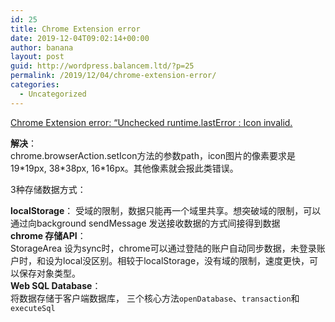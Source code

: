 ```yaml
---
id: 25
title: Chrome Extension error
date: 2019-12-04T09:02:14+00:00
author: banana
layout: post
guid: http://wordpress.balancem.ltd/?p=25
permalink: /2019/12/04/chrome-extension-error/
categories:
  - Uncategorized
---
```

<p class="has-small-font-size">
  <a href="https://stackoverflow.com/questions/38457208/chrome-extension-error-unchecked-runtime-lasterror-while-running-browseraction">Chrome Extension error: “Unchecked runtime.lastError : Icon invalid.</a>
</p>

<p class="has-small-font-size">
  <strong>解决</strong>：<br />chrome.browserAction.setIcon方法的参数path，icon图片的像素要求是 19*19px, 38*38px, 16*16px。其他像素就会报此类错误。
</p>

3种存储数据方式：

**localStorage**： 受域的限制，数据只能再一个域里共享。想突破域的限制，可以通过向background sendMessage 发送接收数据的方式间接得到数据  
**chrome 存储API**：  
StorageArea 设为sync时，chrome可以通过登陆的账户自动同步数据，未登录账户时，和设为local没区别。相较于localStorage，没有域的限制，速度更快，可以保存对象类型。  
**Web SQL Database**：  
将数据存储于客户端数据库， 三个核心方法`openDatabase`、`transaction`和`executeSql`